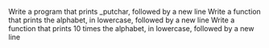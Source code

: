 Write a program that prints _putchar, followed by a new line
Write a function that prints the alphabet, in lowercase, followed by a new line
 Write a function that prints 10 times the alphabet, in lowercase, followed by a new line
